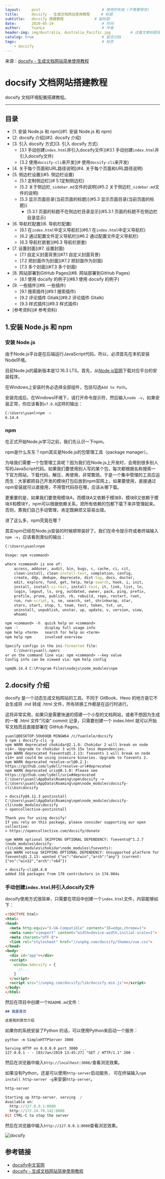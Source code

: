 ```yaml
---
layout:     post                            # 使用的布局 (不需要修改)
title:      docsify - 生成文档网站使用教程     # 标题
subtitle:   docsify 搭建教程              # 副标题
date:       2020-05-19                      # 时间
author:     YuanLe                          # 作者
header-img: img/Australia, Australia_Pacific.jpg         # 这篇文章标题背景图片
catalog: true                               # 是否归档
tags:                                       # 标签
    - docsify
---
```


来源：[docsify - 生成文档网站简单使用教程](https://segmentfault.com/a/1190000017576714)

# docsify 文档网站搭建教程

docsify 文档环境配置搭建教程。

-----

## 目录

<!-- vim-markdown-toc GFM -->

* [1. 安装 Node.js 和 npm](#1. 安装 Node.js 和 npm)
* [2. docsify 介绍](#2. docsify 介绍)
* [3. 引入 docsify 方式](3.  引入 docsify 方式)
  * [3.1 手动创建`index.html`并引入docsify文件](#3.1 手动创建`index.html`并引入docsify文件)
  * [3.2 使用`docsify-cli`来开发](# 使用`docsify-cli`来开发)
* [4. 关于每个页面和URL路径说明](#4. 关于每个页面和URL路径说明)
* [5. 侧边栏设置](#5. 侧边栏设置)
  * [5.1 定制侧边栏](# 5.1定制侧边栏)
  * [5.2 关于侧边栏`_sidebar.md`文件的说明](#5.2 关于侧边栏`_sidebar.md`文件的说明)
  * [5.3 显示页面目录(当前页面的标题)](#5.3 显示页面目录(当前页面的标题))
    * [5.3.1 页面的标题不在侧边栏目录显示](#5.3.1 页面的标题不在侧边栏目录显示)
* [6. 导航栏配置](6. 导航栏配置)
  * [6.1 在`index.html`中定义导航栏](#6.1 在`index.html`中定义导航栏)
  * [6.2 通过配置文件定义导航栏](#6.2 通过配置文件定义导航栏)
  * [6.3 导航栏嵌套](#6.3 导航栏嵌套)
* [7. 设置封面](#7. 设置封面)
  * [7.1 自定义封面背景](#7.1 自定义封面背景)
  * [7.2 把封面作为封面](#7.2 把封面作为封面)
  * [7.3 多个封面](#7.3 多个封面)
* [8. 网站部署到GitHub Pages](#8. 网站部署到GitHub Pages)
  * [8.1 使用 docsify 的例子](#8.1 使用 docsify 的例子)
* [9. 一些插件](#9. 一些插件)
  * [9.1 搜索插件](#9.1 搜索插件)
  * [9.2 评论插件 Gitalk](#9.2 评论插件 Gitalk)
  * [9.3 样式插件](#9.3 样式插件)
* [参考资料](# 参考资料)

<!-- vim-markdown-toc -->

## 1.安装 Node.js 和 npm

###  安装 Node.js

由于Node.js平台是在后端运行JavaScript代码，所以，必须首先在本机安装Node环境。

目前Node.js的最新版本是12.16.3 LTS。首先，从[Node.js官网](https://nodejs.org/)下载对应平台的安装程序。

在Windows上安装时务必选择全部组件，包括勾选`Add to Path`。

安装完成后，在Windows环境下，请打开命令提示符，然后输入`node -v`，如果安装正常，你应该看到`v7.6.0`这样的输出：

```cmd
C:\Users\yuanl>npm -v
6.14.4
```



### npm

在正式开始Node.js学习之前，我们先认识一下npm。

npm是什么东东？npm其实是Node.js的包管理工具（package manager）。

为啥我们需要一个包管理工具呢？因为我们在Node.js上开发时，会用到很多别人写的JavaScript代码。如果我们要使用别人写的某个包，每次都根据名称搜索一下官方网站，下载代码，解压，再使用，非常繁琐。于是一个集中管理的工具应运而生：大家都把自己开发的模块打包后放到npm官网上，如果要使用，直接通过npm安装就可以直接用，不用管代码存在哪，应该从哪下载。

更重要的是，如果我们要使用模块A，而模块A又依赖于模块B，模块B又依赖于模块X和模块Y，npm可以根据依赖关系，把所有依赖的包都下载下来并管理起来。否则，靠我们自己手动管理，肯定既麻烦又容易出错。

讲了这么多，npm究竟在哪？

其实npm已经在Node.js安装的时候顺带装好了。我们在命令提示符或者终端输入`npm -v`，应该看到类似的输出：

```cmd
C:\Users\yuanl>npm

Usage: npm <command>

where <command> is one of:
    access, adduser, audit, bin, bugs, c, cache, ci, cit,
    clean-install, clean-install-test, completion, config,
    create, ddp, dedupe, deprecate, dist-tag, docs, doctor,
    edit, explore, fund, get, help, help-search, hook, i, init,
    install, install-ci-test, install-test, it, link, list, ln,
    login, logout, ls, org, outdated, owner, pack, ping, prefix,
    profile, prune, publish, rb, rebuild, repo, restart, root,
    run, run-script, s, se, search, set, shrinkwrap, star,
    stars, start, stop, t, team, test, token, tst, un,
    uninstall, unpublish, unstar, up, update, v, version, view,
    whoami

npm <command> -h  quick help on <command>
npm -l            display full usage info
npm help <term>   search for help on <term>
npm help npm      involved overview

Specify configs in the ini-formatted file:
    C:\Users\yuanl\.npmrc
or on the command line via: npm <command> --key value
Config info can be viewed via: npm help config

npm@6.14.4 C:\Program Files\nodejs\node_modules\npm
```

## 2.docsify 介绍

docsify 是一个动态生成文档网站的工具。不同于 GitBook、Hexo 的地方是它不会生成将 .md 转成 .html 文件，所有转换工作都是在运行时进行。

这将非常实用，如果只是需要快速的搭建一个小型的文档网站，或者不想因为生成的一堆 .html 文件“污染” commit 记录，只需要创建一个 index.html 就可以开始写文档而且直接部署在 GitHub Pages。

```shell
yuanl@DESKTOP-5OU69QB MINGW64 /c/Yuanlele/docsify
$ npm i docsify-cli -g
npm WARN deprecated chokidar@2.1.8: Chokidar 2 will break on node v14+. Upgrade to chokidar 3 with 15x less dependencies.
npm WARN deprecated fsevents@1.2.13: fsevents 1 will break on node v14+ and could be using insecure binaries. Upgrade to fsevents 2.
npm WARN deprecated resolve-url@0.2.1: https://github.com/lydell/resolve-url#deprecated
npm WARN deprecated urix@0.1.0: Please see https://github.com/lydell/urix#deprecated
C:\Users\yuanl\AppData\Roaming\npm\docsify -> C:\Users\yuanl\AppData\Roaming\npm\node_modules\docsify-cli\bin\docsify

> docsify@4.11.3 postinstall C:\Users\yuanl\AppData\Roaming\npm\node_modules\docsify-cli\node_modules\docsify
> opencollective-postinstall

Thank you for using docsify!
If you rely on this package, please consider supporting our open collective:
> https://opencollective.com/docsify/donate

npm WARN optional SKIPPING OPTIONAL DEPENDENCY: fsevents@^1.2.7 (node_modules\docsify-cli\node_modules\chokidar\node_modules\fsevents):
npm WARN notsup SKIPPING OPTIONAL DEPENDENCY: Unsupported platform for fsevents@1.2.13: wanted {"os":"darwin","arch":"any"} (current: {"os":"win32","arch":"x64"})

+ docsify-cli@4.4.0
added 316 packages from 170 contributors in 174.984s
```



### 手动创建`index.html`并引入docsify文件

docsify使用方式很简单，只需要在项目中创建一个`index.html`文件，内容能够如下：

```html
<!DOCTYPE html>
<html>
<head>
  <meta http-equiv="X-UA-Compatible" content="IE=edge,chrome=1">
  <meta name="viewport" content="width=device-width,initial-scale=1">
  <meta charset="UTF-8">
  <link rel="stylesheet" href="//unpkg.com/docsify/themes/vue.css">
</head>
<body>
  <div id="app"></div>
  <script>
    window.$docsify = {
      //...
    }
  </script>
  <script src="//unpkg.com/docsify/lib/docsify.min.js"></script>
</body>
</html>
```

然后在项目中创建一个`README.md`文件：

```markdown
## 我是首页

这是我的首页介绍
```

如果你的系统安装了Python 的话，可以使用Python来启动一个服务：

```shell
python -m SimpleHTTPServer 3000

Serving HTTP on 0.0.0.0 port 3000 ...
127.0.0.1 - - [03/Jan/2019 13:45:27] "GET / HTTP/1.1" 200 -
```

然后在浏览器中输入`http://localhost:3000/`查看浏览效果。

如果没有Python，还是可以使用`http-server`启动服务，
可在终端输入`npm install http-server -g`来安装`http-server`。

```powershell
http-server 

Starting up http-server, serving ./
Available on:
  http://127.0.0.1:8080
  http://172.24.70.142:8080
Hit CTRL-C to stop the server
```

然后在浏览器中输入`http://127.0.0.1:8080`查看浏览效果。

![docsify](https://itx-man.github.io/img/source/Snipaste_2020-05-21_09-57-33.png)



## 参考链接

- [docsify中文官网](https://docsify.js.org/#/zh-cn/)
- [docsify - 生成文档网站简单使用教程](https://segmentfault.com/a/1190000017576714)